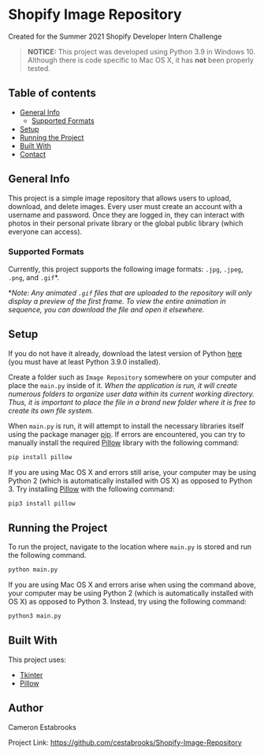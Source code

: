 # Shopify Image Repository
Created for the Summer 2021 Shopify Developer Intern Challenge

> **NOTICE:** This project was developed using Python 3.9 in Windows 10. Although there is code specific to Mac OS X, it has **not** been properly tested.


## Table of contents
* [General Info](#general-info)
	* [Supported Formats](#supported-formats)
* [Setup](#setup)
* [Running the Project](#running-the-project)
* [Built With](#built-with)
* [Contact](#contact)

## General Info
This project is a simple image repository that allows users to upload, download, and delete images. Every user must create an account with a username and password. Once they are logged in, they can interact with photos in their personal private library or the global public library (which everyone can access).
### Supported Formats
Currently, this project supports the following image formats: `.jpg`, `.jpeg`, `.png`, and `.gif`*.

**Note: Any animated `.gif` files that are uploaded to the repository will only display a preview of the first frame. To view the entire animation in sequence, you can download the file and open it elsewhere.*
	
	
## Setup
If you do not have it already, download the latest version of Python [here](https://www.python.org/downloads/) (you must have at least Python 3.9.0 installed).

Create a folder such as `Image Repository` somewhere on your computer and place the `main.py` inside of it. *When the application is run, it will create numerous folders to organize user data within its current working directory. Thus, it is important to place the file in a brand new folder where it is free to create its own file system.*


When `main.py` is run, it will attempt to install the necessary libraries itself using the package manager [pip](https://pip.pypa.io/en/stable/). If errors are encountered, you can try to manually install the required [Pillow](https://python-pillow.org/) library with the following command:
```bash
pip install pillow
```

If you are using Mac OS X and errors still arise, your computer may be using Python 2 (which is automatically installed with OS X) as opposed to Python 3. Try installing [Pillow](https://python-pillow.org/) with the following command:
```bash
pip3 install pillow
```


## Running the Project
To run the project, navigate to the location where `main.py` is stored and run the following command.
```bash
python main.py
```

If you are using Mac OS X and errors arise when using the command above, your computer may be using Python 2 (which is automatically installed with OS X) as opposed to Python 3. Instead, try using the following command:
```bash
python3 main.py
```


## Built With
This project uses:
* [Tkinter](https://docs.python.org/3/library/tkinter.html)
* [Pillow](https://python-pillow.org/)


## Author
Cameron Estabrooks

Project Link: https://github.com/cestabrooks/Shopify-Image-Repository
